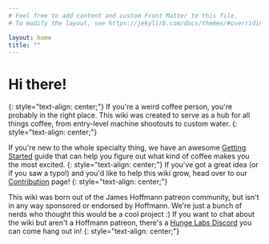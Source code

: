 ```yaml
---
# Feel free to add content and custom Front Matter to this file.
# To modify the layout, see https://jekyllrb.com/docs/themes/#overriding-theme-defaults

layout: home
title: ""
---
```

# Hi there!
{: style="text-align: center;"}
If you're a weird coffee person, you're probably in the right place. This wiki was created to serve as a hub for all things coffee, from entry-level machine shootouts to custom water.
{: style="text-align: center;"}
<!-- ***Wherever you are on your coffee journey, we're glad to have you!*** -->
<!-- {: style="text-align: center;"} -->
If you're new to the whole specialty thing, we have an awesome [Getting Started](/knowledgebase/guides/getting-started) guide that can help you figure out what kind of coffee makes you the most excited.
{: style="text-align: center;"}
If you've got a great idea (or if you saw a typo!) and you'd like to help this wiki grow, head over to our [Contribution](/meta/orphaned/contribute) page!
{: style="text-align: center;"}
 

This wiki was born out of the James Hoffmann patreon community, but isn't in any way sponsored or endorsed by Hoffmann. We're just a bunch of nerds who thought this would be a cool project :)
If you want to chat about the wiki but aren't a Hoffmann patreon, there's a [Hunge Labs Discord](https://discord.gg/2bkDE3FjHg) you can come hang out in!
{: style="text-align: center;"}